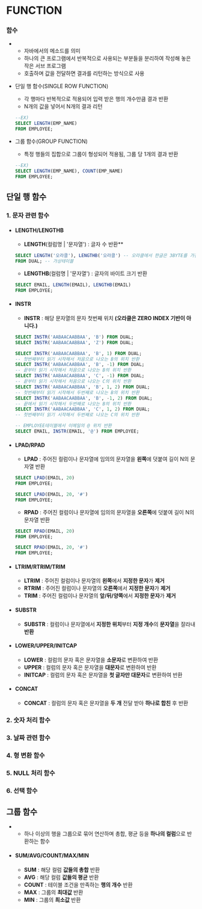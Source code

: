# FUNCTION
### 함수
+
  + 자바에서의 메소드를 의미 
  + 하나의 큰 프로그램에서 반복적으로 사용되는 부분들을 분리하여 작성해 놓은 작은 서브 프로그램
  + 호출하며 값을 전달하면 결과를 리턴하는 방식으로 사용

+ 단일 행 함수(SINGLE ROW FUNCTION)
  + 각 행마다 반복적으로 적용되어 입력 받은 행의 개수만큼 결과 반환
  + N개의 값을 넣어서 N개의 결과 리턴
  >
  ```SQL
  --EX)
  SELECT LENGTH(EMP_NAME)
  FROM EMPLOYEE;
  ```
+ 그룹 함수(GROUP FUNCTION)
  + 특정 행들의 집합으로 그룹이 형성되어 적용됨, 그룹 당 1개의 결과 반환
  >
  ```SQL
  --EX)
  SELECT LENGTH(EMP_NAME), COUNT(EMP_NAME)
  FROM EMPLOYEE;  
  ```

## 단일 행 함수
### 1. 문자 관련 함수

+ #### LENGTH/LENGTHB
  + **LENGTH**(컬럼명 | '문자열') : 글자 수 반환**
  >
  ```SQL
  SELECT LENGTH('오라클'), LENGTHB('오라클') -- 오라클에서 한글은 3BYTE를 가진다.
  FROM DUAL; -- 가상테이블
  ```
  + **LENGTHB**(컬럼명 | '문자열') : 글자의 바이트 크기 반환
  >
  ```SQL
  SELECT EMAIL, LENGTH(EMAIL), LENGTHB(EMAIL)
  FROM EMPLOYEE;
  ```
+ #### INSTR
  + **INSTR** : 해당 문자열의 문자 첫번째 위치 **(오라클은 ZERO INDEX 기반이 아니다.)**
  >
  ```SQL
  SELECT INSTR('AABAACAABBAA', 'B') FROM DUAL;
  SELECT INSTR('AABAACAABBAA', 'Z') FROM DUAL;

  SELECT INSTR('AABAACAABBAA', 'B', 1) FROM DUAL; 
  -- 첫번째부터 읽기 시작해서 처음으로 나오는 B의 위치 반환
  SELECT INSTR('AABAACAABBAA', 'B', -1) FROM DUAL; 
  -- 끝부터 읽기 시작해서 처음으로 나오는 B의 위치 반환
  SELECT INSTR('AABAACAABBAA', 'C', -1) FROM DUAL; 
  -- 끝부터 읽기 시작해서 처음으로 나오는 C의 위치 반환
  SELECT INSTR('AABAACAABBAA', 'B', 1, 2) FROM DUAL; 
  -- 첫번째부터 읽기 시작해서 두번째로 나오는 B의 위치 반환
  SELECT INSTR('AABAACAABBAA', 'B', -1, 2) FROM DUAL; 
  -- 끝에서 읽기 시작해서 두번째로 나오는 B의 위치 반환
  SELECT INSTR('AABAACAABBAA', 'C', 1, 2) FROM DUAL;
  -- 첫번째부터 읽기 시작해서 두번째로 나오는 C의 위치 반환

  -- EMPLOYEE테이블에서 이메일의 @ 위치 반환
  SELECT EMAIL, INSTR(EMAIL, '@') FROM EMPLOYEE;  
  ```

+ #### LPAD/RPAD 
  + **LPAD** : 주어진 컬럼이나 문자열에 임의의 문자열을 **왼쪽**에 덧붙여 길이 N의 문자열 반환
  >
  ```SQL
  SELECT LPAD(EMAIL, 20)
  FROM EMPLOYEE;

  SELECT LPAD(EMAIL, 20, '#')
  FROM EMPLOYEE; 
  ```
  + **RPAD** : 주어진 컬럼이나 문자열에 임의의 문자열을 **오른쪽**에 덧붙여 길이 N의 문자열 반환
  >
  ```SQL
  SELECT RPAD(EMAIL, 20)
  FROM EMPLOYEE;

  SELECT RPAD(EMAIL, 20, '#')
  FROM EMPLOYEE;
  ```
+ #### LTRIM/RTRIM/TRIM
  + **LTRIM** : 주어진 컬럼이나 문자열의 **왼쪽**에서 **지정한 문자**가 **제거**
  + **RTRIM** : 주어진 컬럼이나 문자열의 **오른쪽**에서 **지정한 문자**가 **제거**
  + **TRIM** : 주어진 컬럼이나 문자열의 **앞/뒤/양쪽**에서 **지정한 문자**가 **제거**
  
+ #### SUBSTR
  + **SUBSTR** : 컬럼이나 문자열에서 **지정한 위치**부터 **지정 개수**의 **문자열**을 잘라내 **반환**

+ #### LOWER/UPPER/INITCAP
  + **LOWER** : 컬럼의 문자 혹은 문자열을 **소문자**로 변환하여 반환
  + **UPPER** : 컬럼의 문자 혹은 문자열을 **대문자**로 변환하여 반환
  + **INITCAP** : 컬럼의 문자 혹은 문자열을 **첫 글자만 대문자**로 변환하여 반환
  
+ #### CONCAT
  + **CONCAT** : 컬럼의 문자 혹은 문자열을 **두 개** 전달 받아 **하나로 합친** 후 반환
  

### 2. 숫자 처리 함수
### 3. 날짜 관련 함수
### 4. 형 변환 함수
### 5. NULL 처리 함수
### 6. 선택 함수
  
## 그룹 함수
+ 
  + 하나 이상의 행을 그룹으로 묶어 연산하며 총합, 평균 등을 **하나의 컬럼**으로 반환하는 함수
+ #### SUM/AVG/COUNT/MAX/MIN
  + **SUM** : 해당 컬럼 **값들의 총합** 반환
  + **AVG** : 해당 컬럼 **값들의 평균** 반환
  + **COUNT** : 테이블 조건을 만족하는 **행의 개수** 반환
  + **MAX** : 그룹의 **최대값** 반환
  + **MIN** : 그룹의 **최소값** 반환
  
